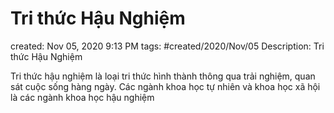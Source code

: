 ---
---

#  Tri thức Hậu Nghiệm

created: Nov 05, 2020 9:13 PM
tags: #created/2020/Nov/05
Description: Tri thức Hậu Nghiệm

Tri thức hậu nghiệm là loại tri thức hình thành thông qua trải nghiệm, quan sát cuộc sống hàng ngày. Các ngành khoa học tự nhiên và khoa học xã hội là các ngành khoa học hậu nghiệm
